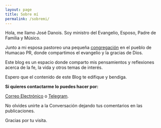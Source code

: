 ```yaml
---
layout: page
title: Sobre mí
permalink: /sobremi/
---
```


Hola, me llamo José Danois. Soy ministro del Evangelio, Esposo, Padre de Familia y Músico.

Junto a mi esposa pastoreo una pequeña [congregación](https://www.facebook.com/leondejudahumacao) en el pueblo de Humacao PR, donde compartimos el evangelio y la gracias de Dios. 

Este blog es un espacio donde comparto mis pensamientos y reflexiones acerca de la fe, la vida y otros temas de interés.

Espero que el contenido de este Blog te edifique y bendiga. 

**Si quieres contactarme lo puedes hacer por:**

[Correo Electrónico](mailto:josedanois@gmail.com) o [Telegram](https://t.me/jdanois).

No olvides unirte a la Conversación dejando tus comentarios en las publicaciones. 

Gracias por tu visita.
